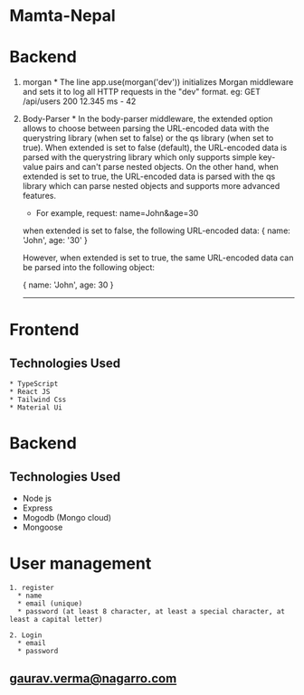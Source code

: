 # Mamta-Nepal



# Backend
  1. morgan
    * The line app.use(morgan('dev')) initializes Morgan middleware and sets it to log all HTTP requests in the "dev" format. 
      eg: GET /api/users 200 12.345 ms - 42
  2. Body-Parser
    * In the body-parser middleware, the extended option allows to choose between parsing the URL-encoded data with the querystring library (when set to false) or the qs library (when set to true).
    When extended is set to false (default), the URL-encoded data is parsed with the querystring library which only supports simple key-value pairs and can't parse nested objects. On the other hand, when extended is set to true, the URL-encoded data is parsed with the qs library which can parse nested objects and supports more advanced features.

       * For example, 
         request: name=John&age=30

       when extended is set to false, the following URL-encoded data:
       { name: 'John', age: '30' }
       
       However, when extended is set to true, the same URL-encoded data can be parsed into the following object:

       { name: 'John', age: 30 }

       ***********************************

  # Frontend
  ## Technologies Used
    * TypeScript
    * React JS
    * Tailwind Css
    * Material Ui
  

# Backend
## Technologies Used
   * Node js
   * Express
   * Mogodb (Mongo cloud)
   * Mongoose
  # User management
    1. register
      * name
      * email (unique)
      * password (at least 8 character, at least a special character, at least a capital letter)

    2. Login 
      * email
      * password



## gaurav.verma@nagarro.com